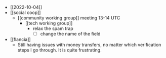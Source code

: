 - [[2022-10-04]]
- [[social coop]]
  - [[community working group]] meeting 13-14 UTC
    - [[tech working group]]
      - relax the spam trap
        - [ ] change the name of the field
- [[flancia]]
  - Still having issues with money transfers, no matter which verification steps I go through. It is quite frustrating.
